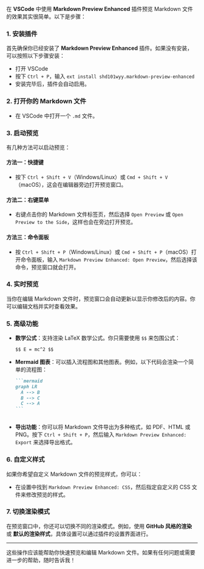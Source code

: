 在 **VSCode** 中使用 **Markdown Preview Enhanced** 插件预览 Markdown 文件的效果其实很简单。以下是步骤：

### 1. 安装插件

首先确保你已经安装了 **Markdown Preview Enhanced** 插件。如果没有安装，可以按照以下步骤安装：

- 打开 VSCode
- 按下 `Ctrl + P`，输入 `ext install shd101wyy.markdown-preview-enhanced`
- 安装完毕后，插件会自动启用。

### 2. 打开你的 Markdown 文件

- 在 VSCode 中打开一个 `.md` 文件。

### 3. 启动预览

有几种方法可以启动预览：

#### 方法一：快捷键

- 按下 `Ctrl + Shift + V`（Windows/Linux）或 `Cmd + Shift + V`（macOS），这会在编辑器旁边打开预览窗口。

#### 方法二：右键菜单

- 右键点击你的 Markdown 文件标签页，然后选择 `Open Preview` 或 `Open Preview to the Side`，这样也会在旁边打开预览。

#### 方法三：命令面板

- 按 `Ctrl + Shift + P`（Windows/Linux）或 `Cmd + Shift + P`（macOS）打开命令面板，输入 `Markdown Preview Enhanced: Open Preview`，然后选择该命令，预览窗口就会打开。

### 4. 实时预览

当你在编辑 Markdown 文件时，预览窗口会自动更新以显示你修改后的内容。你可以编辑文档并实时查看效果。

### 5. 高级功能

- **数学公式**：支持渲染 LaTeX 数学公式。你只需要使用 `$$` 来包围公式：

  ```markdown
  $$ E = mc^2 $$
  ```

- **Mermaid 图表**：可以插入流程图和其他图表。例如，以下代码会渲染一个简单的流程图：

  ````markdown
  ```mermaid
  graph LR
    A --> B
    B --> C
    C --> A
  ```
  ````

  ```

  ```

- **导出功能**：你可以将 Markdown 文件导出为多种格式，如 PDF、HTML 或 PNG。按下 `Ctrl + Shift + P`，然后输入 `Markdown Preview Enhanced: Export` 来选择导出格式。

### 6. 自定义样式

如果你希望自定义 Markdown 文件的预览样式，你可以：

- 在设置中找到 `Markdown Preview Enhanced: CSS`，然后指定自定义的 CSS 文件来修改预览的样式。

### 7. 切换渲染模式

在预览窗口中，你还可以切换不同的渲染模式。例如，使用 **GitHub 风格的渲染** 或 **默认的渲染样式**，具体设置可以通过插件的设置界面进行。

---

这些操作应该能帮助你快速预览和编辑 Markdown 文件。如果有任何问题或需要进一步的帮助，随时告诉我！
